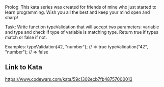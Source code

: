 Prolog:
This kata series was created for friends of mine who just started to learn programming. Wish you all the best and keep your mind open and sharp!

Task:
Write function typeValidation that will accept two parameters: variable and type and check if type of variable is matching type. Return true if types match or false if not.

Examples:
typeValidation(42, "number");   // => true
typeValidation("42", "number"); // => false

## Link to Kata
https://www.codewars.com/kata/59c1302ecb7fb48757000013
